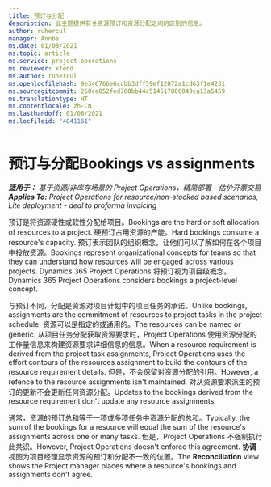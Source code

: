 ```yaml
---
title: 预订与分配
description: 此主题提供有关资源预订和资源分配之间的区别的信息。
author: ruhercul
manager: Annbe
ms.date: 01/08/2021
ms.topic: article
ms.service: project-operations
ms.reviewer: kfend
ms.author: ruhercul
ms.openlocfilehash: 9e346766e6ccbb3dff59ef12072a1cd63f1e4231
ms.sourcegitcommit: 260ce052fed760bb44c514517806049ca13a5459
ms.translationtype: HT
ms.contentlocale: zh-CN
ms.lasthandoff: 01/08/2021
ms.locfileid: "4841161"
---
```

# <a name="bookings-vs-assignments"></a><span data-ttu-id="62cfb-103">预订与分配</span><span class="sxs-lookup"><span data-stu-id="62cfb-103">Bookings vs assignments</span></span>

<span data-ttu-id="62cfb-104">_**适用于：** 基于资源/非库存场景的 Project Operations，精简部署 - 估价开票交易_</span><span class="sxs-lookup"><span data-stu-id="62cfb-104">_**Applies To:** Project Operations for resource/non-stocked based scenarios, Lite deployment - deal to proforma invoicing_</span></span>

<span data-ttu-id="62cfb-105">预订是将资源硬性或软性分配给项目。</span><span class="sxs-lookup"><span data-stu-id="62cfb-105">Bookings are the hard or soft allocation of resources to a project.</span></span> <span data-ttu-id="62cfb-106">硬预订占用资源的产能。</span><span class="sxs-lookup"><span data-stu-id="62cfb-106">Hard bookings consume a resource's capacity.</span></span> <span data-ttu-id="62cfb-107">预订表示团队的组织概念，让他们可以了解如何在各个项目中投放资源。</span><span class="sxs-lookup"><span data-stu-id="62cfb-107">Bookings represent organizational concepts for teams so that they can understand how resources will be engaged across various projects.</span></span> <span data-ttu-id="62cfb-108">Dynamics 365 Project Operations 将预订视为项目级概念。</span><span class="sxs-lookup"><span data-stu-id="62cfb-108">Dynamics 365 Project Operations considers bookings a project-level concept.</span></span> 

<span data-ttu-id="62cfb-109">与预订不同，分配是资源对项目计划中的项目任务的承诺。</span><span class="sxs-lookup"><span data-stu-id="62cfb-109">Unlike bookings, assignments are the commitment of resources to project tasks in the project schedule.</span></span> <span data-ttu-id="62cfb-110">资源可以是指定的或通用的。</span><span class="sxs-lookup"><span data-stu-id="62cfb-110">The resources can be named or generic.</span></span>  <span data-ttu-id="62cfb-111">从项目任务分配获取资源要求时，Project Operations 使用资源分配的工作量信息来构建资源要求详细信息的信息。</span><span class="sxs-lookup"><span data-stu-id="62cfb-111">When a resource requirement is derived from the project task assignments, Project Operations uses the effort contours of the resources assignment to build the contours of the resource requirement details.</span></span> <span data-ttu-id="62cfb-112">但是，不会保留对资源分配的引用。</span><span class="sxs-lookup"><span data-stu-id="62cfb-112">However, a refence to the resource assignments isn't maintained.</span></span> <span data-ttu-id="62cfb-113">对从资源要求派生的预订的更新不会更新任何资源分配。</span><span class="sxs-lookup"><span data-stu-id="62cfb-113">Updates to the bookings derived from the resource requirement don't update any resource assignments.</span></span>

<span data-ttu-id="62cfb-114">通常，资源的预订总和等于一项或多项任务中资源分配的总和。</span><span class="sxs-lookup"><span data-stu-id="62cfb-114">Typically, the sum of the bookings for a resource will equal the sum of the resource's assignments across one or many tasks.</span></span> <span data-ttu-id="62cfb-115">但是，Project Operations 不强制执行此共识。</span><span class="sxs-lookup"><span data-stu-id="62cfb-115">However, Project Operations doesn't enforce this agreement.</span></span> <span data-ttu-id="62cfb-116">**协调** 视图为项目经理显示资源的预订和分配不一致的位置。</span><span class="sxs-lookup"><span data-stu-id="62cfb-116">The **Reconciliation** view shows the Project manager places where a resource's bookings and assignments don't agree.</span></span>


